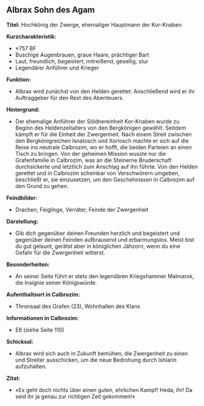 ## Albrax Sohn des Agam

**Titel:** Hochkönig der Zwerge, ehemaliger Hauptmann der Kor-Knaben

**Kurzcharakteristik:**
- *757 BF
- Buschige Augenbrauen, graue Haare, prächtiger Bart
- Laut, freundlich, begeistert, mitreißend, gesellig, stur
- Legendärer Anführer und Krieger

**Funktion:**
- Albrax wird zunächst von den Helden gerettet. Anschließend wird er ihr Auftraggeber für den Rest des Abenteuers.

**Hintergrund:**
- Der ehemalige Anführer der Söldnereinheit Kor-Knaben wurde zu Beginn des Heldenzeitalters von den Bergkönigen gewählt. Seitdem kämpft er für die Einheit der Zwergenheit. Nach einem Streit zwischen den Bergkönigreichen Isnatosch und Xorlosch machte er sich auf die Reise ins neutrale Calbrozim, wo er hofft, die beiden Parteien an einen Tisch zu bringen. Von der geheimen Mission wusste nur die Grafenfamilie in Calbrozim, was an die Steinerne Bruderschaft durchsickerte und letztlich zum Anschlag auf ihn führte. Von den Helden gerettet und in Calbrozim scheinbar von Verschwörern umgeben, beschließt er, sie einzusetzen, um den Geschehnissen in Calbrozim auf den Grund zu gehen.

**Feindbilder:**
- Drachen, Feiglinge, Verräter, Feinde der Zwergenheit

**Darstellung:**
- Gib dich gegenüber deinen Freunden herzlich und begeistert und gegenüber deinen Feinden aufbrausend und erbarmungslos. Meist bist du gut gelaunt, gerätst aber in königlichen Jähzorn, wenn du eine Gefahr für die Zwergenheit witterst.

**Besonderheiten:**
- An seiner Seite führt er stets den legendären Kriegshammer Malmarok, die Insignie seiner Königswürde.

**Aufenthaltsort in Calbrozim:**
- Thronsaal des Grafen (23), Wohnhallen des Klans

**Informationen in Calbrozim:**
- E6 (siehe Seite 110)

**Schicksal:**
- Albrax wird sich auch in Zukunft bemühen, die Zwergenheit zu einen und Streiter ausschicken, um die neue Bedrohung durch Ishlarin aufzuhalten.

**Zitat:**
- »Es geht doch nichts über einen guten, ehrlichen Kampf! Heda, ihr! Da seid ihr ja genau zur richtigen Zeit gekommen!«
